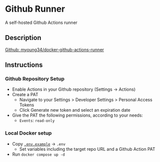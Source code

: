 # Github Runner

A self-hosted Github Actions runner

## Description

[Github: myoung34/docker-github-actions-runner](https://github.com/myoung34/docker-github-actions-runner)

## Instructions

### Github Repository Setup

- Enable Actions in your Github repository (Settings -> Actions)
- Create a PAT
    - Navigate to your Settings > Developer Settings > Personal Access Tokens
    - Click Generate new token and select an expiration date
- Give the PAT the following permissions, according to your needs:
    - `Events`: `read-only`

### Local Docker setup

- Copy [`.env.example`](./.env.example) -> `.env`
    - Set variables including the target repo URL and a Github Action PAT
- Run `docker compose up -d`
